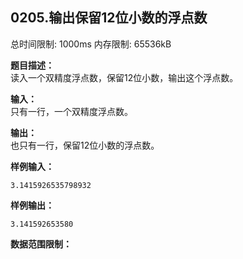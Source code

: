 ## 0205.输出保留12位小数的浮点数

总时间限制: 1000ms 内存限制: 65536kB

**题目描述：**   
读入一个双精度浮点数，保留12位小数，输出这个浮点数。

**输入：**   
只有一行，一个双精度浮点数。

**输出：**   
也只有一行，保留12位小数的浮点数。

**样例输入：**

    3.1415926535798932

**样例输出：**

    3.141592653580

**数据范围限制：**
